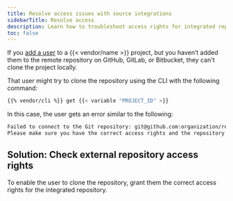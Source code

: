 ```yaml
---
title: Resolve access issues with source integrations
sidebarTitle: Resolve access
description: Learn how to troubleshoot access rights for integrated repositories.
toc: false
---
```


If you [add a user](/administration/users.md#add-a-user-to-a-project) to a {{< vendor/name >}} project,
but you haven’t added them to the remote repository on GitHub, GitLab, or Bitbucket,
they can't clone the project locally.

That user might try to clone the repository using the CLI with the following command:

```bash
{{% vendor/cli %}} get {{< variable "PROJECT_ID" >}}
```

In this case, the user gets an error similar to the following:

```txt
Failed to connect to the Git repository: git@github.com:organization/repository.git
Please make sure you have the correct access rights and the repository exists.
```

## Solution: Check external repository access rights

To enable the user to clone the repository,
grant them the correct access rights for the integrated repository.

